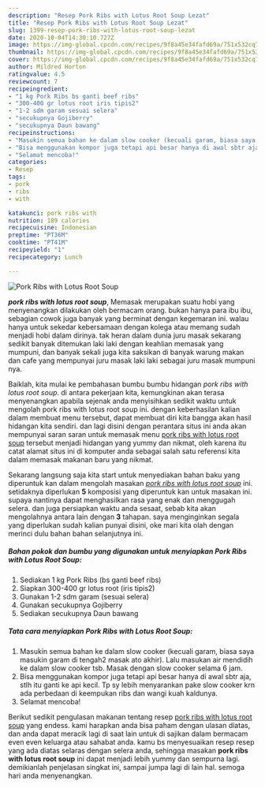 ```yaml
---
description: "Resep Pork Ribs with Lotus Root Soup Lezat"
title: "Resep Pork Ribs with Lotus Root Soup Lezat"
slug: 1399-resep-pork-ribs-with-lotus-root-soup-lezat
date: 2020-10-04T14:30:10.727Z
image: https://img-global.cpcdn.com/recipes/9f8a45e34fafd69a/751x532cq70/pork-ribs-with-lotus-root-soup-foto-resep-utama.jpg
thumbnail: https://img-global.cpcdn.com/recipes/9f8a45e34fafd69a/751x532cq70/pork-ribs-with-lotus-root-soup-foto-resep-utama.jpg
cover: https://img-global.cpcdn.com/recipes/9f8a45e34fafd69a/751x532cq70/pork-ribs-with-lotus-root-soup-foto-resep-utama.jpg
author: Mildred Horton
ratingvalue: 4.5
reviewcount: 7
recipeingredient:
- "1 kg Pork Ribs bs ganti beef ribs"
- "300-400 gr lotus root iris tipis2"
- "1-2 sdm garam sesuai selera"
- "secukupnya Gojiberry"
- "secukupnya Daun bawang"
recipeinstructions:
- "Masukin semua bahan ke dalam slow cooker (kecuali garam, biasa saya masukin garam di tengah2 masak ato akhir). Lalu masukan air mendidih ke dalam slow cooker tsb. Masak dengan slow cooker selama 6 jam."
- "Bisa menggunakan kompor juga tetapi api besar hanya di awal sbtr aja, stlh itu ganti ke api kecil. Tp sy lebih menyarankan pake slow cooker krn ada perbedaan di keempukan ribs dan wangi kuah kaldunya."
- "Selamat mencoba!"
categories:
- Resep
tags:
- pork
- ribs
- with

katakunci: pork ribs with 
nutrition: 189 calories
recipecuisine: Indonesian
preptime: "PT36M"
cooktime: "PT41M"
recipeyield: "1"
recipecategory: Lunch

---
```



![Pork Ribs with Lotus Root Soup](https://img-global.cpcdn.com/recipes/9f8a45e34fafd69a/751x532cq70/pork-ribs-with-lotus-root-soup-foto-resep-utama.jpg)

<b><i>pork ribs with lotus root soup</i></b>, Memasak merupakan suatu hobi yang menyenangkan dilakukan oleh bermacam orang. bukan hanya para ibu ibu, sebagian cowok juga banyak yang berminat dengan kegemaran ini. walau hanya untuk sekedar kebersamaan dengan kolega atau memang sudah menjadi hobi dalam dirinya. tak heran dalam dunia juru masak sekarang sedikit banyak ditemukan laki laki dengan keahlian memasak yang mumpuni, dan banyak sekali juga kita saksikan di banyak warung makan dan cafe yang mempunyai juru masak laki laki sebagai juru masak mumpuni nya.



Baiklah, kita mulai ke pembahasan bumbu bumbu hidangan <i>pork ribs with lotus root soup</i>. di antara pekerjaan kita, kemungkinan akan terasa menyenangkan apabila sejenak anda menyisihkan sedikit waktu untuk mengolah pork ribs with lotus root soup ini. dengan keberhasilan kalian dalam membuat menu tersebut, dapat membuat diri kita bangga akan hasil hidangan kita sendiri. dan lagi disini dengan perantara situs ini anda akan mempunyai saran saran untuk memasak menu <u>pork ribs with lotus root soup</u> tersebut menjadi hidangan yang yummy dan nikmat, oleh karena itu catat alamat situs ini di komputer anda sebagai salah satu referensi kita dalam memasak makanan baru yang nikmat.


Sekarang langsung saja kita start untuk menyediakan bahan baku yang diperuntuk kan dalam mengolah masakan <u><i>pork ribs with lotus root soup</i></u> ini. setidaknya diperlukan <b>5</b> komposisi yang diperuntuk kan untuk masakan ini. supaya nantinya dapat menghasilkan rasa yang enak dan menggugah selera. dan juga persiapkan waktu anda sesaat, sebab kita akan mengolahnya antara lain dengan <b>3</b> tahapan. saya menginginkan segala yang diperlukan sudah kalian punyai disini, oke mari kita olah dengan merinci dulu bahan bahan selanjutnya ini.

<!--inarticleads1-->

##### Bahan pokok dan bumbu yang digunakan untuk menyiapkan Pork Ribs with Lotus Root Soup:

1. Sediakan 1 kg Pork Ribs (bs ganti beef ribs)
1. Siapkan 300-400 gr lotus root (iris tipis2)
1. Gunakan 1-2 sdm garam (sesuai selera)
1. Gunakan secukupnya Gojiberry
1. Sediakan secukupnya Daun bawang




<!--inarticleads2-->

##### Tata cara menyiapkan Pork Ribs with Lotus Root Soup:

1. Masukin semua bahan ke dalam slow cooker (kecuali garam, biasa saya masukin garam di tengah2 masak ato akhir). Lalu masukan air mendidih ke dalam slow cooker tsb. Masak dengan slow cooker selama 6 jam.
1. Bisa menggunakan kompor juga tetapi api besar hanya di awal sbtr aja, stlh itu ganti ke api kecil. Tp sy lebih menyarankan pake slow cooker krn ada perbedaan di keempukan ribs dan wangi kuah kaldunya.
1. Selamat mencoba!




Berikut sedikit pengulasan makanan tentang resep <u>pork ribs with lotus root soup</u> yang endess. kami harapkan anda bisa paham dengan ulasan diatas, dan anda dapat meracik lagi di saat lain untuk di sajikan dalam bermacam even even keluarga atau sahabat anda. kamu bs menyesuaikan resep resep yang ada diatas selaras dengan selera anda, sehingga masakan <b>pork ribs with lotus root soup</b> ini dapat menjadi lebih yummy dan sempurna lagi. demikianlah penjelasan singkat ini, sampai jumpa lagi di lain hal. semoga hari anda menyenangkan.
